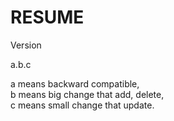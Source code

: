 # RESUME

Version 

a.b.c

a means backward compatible,  
b means big change that add, delete,  
c means small change that update.  